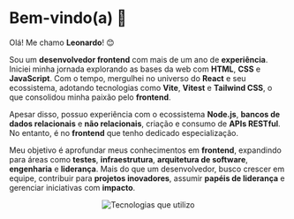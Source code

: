 # Bem-vindo(a) 👋

Olá! Me chamo **Leonardo**! 😊

Sou um **desenvolvedor frontend** com mais de um ano de **experiência**. Iniciei minha jornada explorando as bases da web com **HTML**, **CSS** e **JavaScript**. Com o tempo, mergulhei no universo do **React** e seu ecossistema, adotando tecnologias como **Vite**, **Vitest** e **Tailwind CSS**, o que consolidou minha paixão pelo **frontend**.

Apesar disso, possuo experiência com o ecossistema **Node.js**, **bancos de dados relacionais** e **não relacionais**, criação e consumo de **APIs RESTful**. No entanto, é no **frontend** que tenho dedicado especialização.

Meu objetivo é aprofundar meus conhecimentos em **frontend**, expandindo para áreas como **testes**, **infraestrutura**, **arquitetura de software**, **engenharia** e **liderança**. Mais do que um desenvolvedor, busco crescer em equipe, contribuir para **projetos inovadores**, assumir **papéis de liderança** e gerenciar iniciativas com **impacto**.

<div align="center">
  <img src="https://skillicons.dev/icons?i=react,js,ts,tailwind,html,css,mongodb,postgres,nodejs,windows,linux&perline=15" alt="Tecnologias que utilizo" />
</div>
